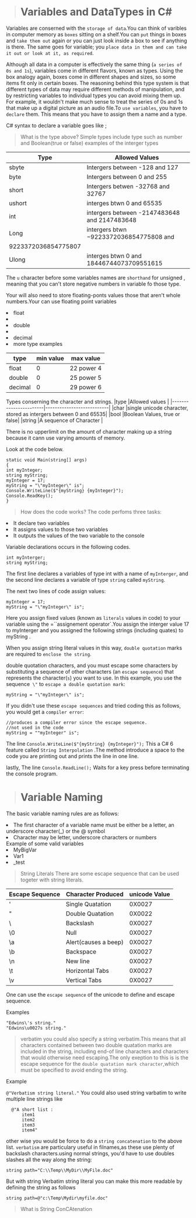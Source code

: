  ># Variables and DataTypes in C#

Variables are conserned with the `storage of data`.You can think of varibles in computer memory as `boxes` sitting on a shelf.You can `put` things in boxes and `take them out` again or you can just look inside a box to see if anything is there. The same goes for variable; you `place data in them and can take it out or look at it, as required`.

Although all data in a computer is effectively the same thing (`a series of 0s and 1s`),
variables come in different flavors, known as types. Using the box analogy again,
boxes come in different shapes and sizes, so some items fit only in certain boxes.
The reasoning behind this type system is that different types of data may require
different methods of manipulation, and by restricting variables to individual types
you can avoid mixing them up. For example, it wouldn't make much sense to treat
the series of 0s and 1s that make up a digital picture as an audio file.To `use variables`, you have to `declare` them. This means that you have to assign them a name and a type.


C# syntax to declare a variable goes like 
     <type> <name>;

> What is the type above?
Simple types include type such as number and Boolean(true or false)
examples of the interger types

|Type                |Allowed Values |
|--------------------|---------------|
|sbyte               |Intergers between -128 and 127|
|byte                |Intergers between 0 and 255   |
|short               |Intergers betwen -32768 and 32767|
|ushort              |interges btwn 0 and 65535        |
|int                 |intergers between -2147483648 and 2147483648|
|Long                |intergers btwn −9223372036854775808 and
9223372036854775807|
|Ulong               |interges btwn 0 and 18446744073709551615

The `u` character before some variables names are `shorthand` for unsigned , meaning that you can't store negative numbers in variable fo those type.

Your will also need to store floating-ponts values those that aren't whole numbers.Your can use floating point variables 
       <li>float<li>
       <li>double<li>
       <li>decimal<li>
more type examples 
  
|type                   |min value   | max value   |
|-----------------------|------------|-------------|
|float                  |0           |22 power 4   |
|double                 |0           |25 power 5   |
|decimal                |0           |29 power 6   |

Types conserning the character and strings.
|type                   |Allowed values             |
|-----------------------|---------------------------|
|char                   |single unicode character, stored as intergers between 0 and 65535|
|bool                   |Boolean Values, true or false|
|string                 |A sequence of Character      |

There is no upperlimit on the amount of character making up a string because it cann use varying amounts of memory.

Look at the code below.

```Csharp
static void Main(string[] args)
{
int myInteger;
string myString;
myInteger = 17;
myString = "\"myInteger\" is";
Console.WriteLine($"{myString} {myInteger}");
Console.ReadKey();
}
```
> How does the code works?
The code perfoms three tasks:
<li>It declare two variables</li>
<li>It assigns values to those two variables</li>
<li>It outputs the values of the two variable to the console </li>

Variable declarations occurs in the following codes.
 ```Csharp
int myInterger;
string myString;
 ```
 The first line declares a variables of type int with a name of `myInterger`, and the second line declares a variable of type `string` called `myString`.

 The next two lines of code assign values:
```Csharp
myInteger = 17;
myString = "\"myInteger\" is";
```
Here you assign fixed values (known as `literals` values in code) to your variable using the =``assignement operator`.You assign the interger value 17 to myInterger and you assigned the following strings (including quates) to myString .

When you assign string literal values in this way, `double quotation` marks are
required to `enclose the string`.

double quotation
characters, and you must escape some characters by substituting a sequence
of other characters (an `escape sequence`) that represents the character(`s`) you
want to use. In this example, you use the sequence` \"` to `escape a double quotation mark`:
```Csharp
myString = "\"myInteger\" is";
```
If you didn't use these `escape sequences` and tried coding this as follows, you would get a `compiler error`:
```Charp
//produces a compiler error since the escape sequence.
//not used in the code
myString = ""myInteger" is";
```
The line `Console.WriteLine($"{myString} {myInteger}");`
This a C# 6 feature called `String Interpolation` .The method introduce a space to the code you are printing out and prints the line in one line.

lastly, The line `Console.ReadLine();` Waits for a key press before terminating the console program.

># Variable Naming
The basic variable naming rules are as follows:
<li>The first character of a variable name must be either be a letter, an underscore character(_) or the @ symbol</li>
<li>Character may be letter, underscore characters or numbers</li>
Example of some valid variables
<li>MyBigVar</li>
<li>Var1</li>
<li>_test</li>


>String Literals
There are some escape sequence that can be used togeter with string literals.

|Escape Sequence    |Character  Produced  |unicode Value   |
|-------------------|---------------------|----------------|
|\'                 |Single Quatation     |0X0027          |
|\"                 |Double Quatation     |0X0022          |
|\\                 |Backslash            |0X0027          |
|\0                 |Null                 |0X0027          |
|\a                 |Alert(causes a beep) |0X0027          |
|\b                 |Backspace            |0X0027          |
|\n                 |New line             |0X0027          |
|\t                 |Horizontal Tabs      |0X0027          |
|\v                 |Vertical Tabs        |0X0027          |

One can use the `escape sequence` of the unicode to define and escape sequence.

Examples
```Csharp
"Edwins\'s string."
"Edwins\u0027s string."
```
>verbatim
you could also specify a string verbatim.This means that all characters contained between two double quatation marks are included in the string, including end-of line characters and characters that would otherwise need escaping.The only exeption to this is is the escape sequence for the `double quatation mark character`,which must be specified to avoid ending the string.

Example

`@"Verbatism string literal."`
You could also used string varbatim to write multiple line strings like
```Csharp 
  @"A short list :
      item1
      item2
      item3
      item4"
```
other wise you would be force to do a `string concatenation` to the above list.
`verbatism` are particulary useful in filnames,as these use plenty of backslash characters.using normal strings, you'd have to use doubles slashes all the way along the string:
 
```Csharp
string path="C:\\Temp\\MyDir\\MyFile.doc"
```
But with string Verbatim string literal you can make this more readable by defining the string as follows
```Csharp
string path=@"c:\Temp\Mydir\myfile.doc"
```

>What is String ConCAtenation

